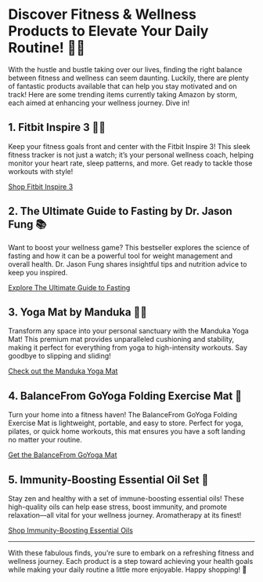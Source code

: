 # Discover Fitness & Wellness Products to Elevate Your Daily Routine! 🌿💪

With the hustle and bustle taking over our lives, finding the right balance between fitness and wellness can seem daunting. Luckily, there are plenty of fantastic products available that can help you stay motivated and on track! Here are some trending items currently taking Amazon by storm, each aimed at enhancing your wellness journey. Dive in!

## 1. Fitbit Inspire 3 🏃‍♂️
Keep your fitness goals front and center with the Fitbit Inspire 3! This sleek fitness tracker is not just a watch; it’s your personal wellness coach, helping monitor your heart rate, sleep patterns, and more. Get ready to tackle those workouts with style! 

[Shop Fitbit Inspire 3](https://www.amazon.ie/s?k=Fitbit+Inspire+3&tag=smartfinds403-21&language=en_IE&linkCode=ll1&ref_=as_li_ss_tl)

## 2. The Ultimate Guide to Fasting by Dr. Jason Fung 📚
Want to boost your wellness game? This bestseller explores the science of fasting and how it can be a powerful tool for weight management and overall health. Dr. Jason Fung shares insightful tips and nutrition advice to keep you inspired. 

[Explore The Ultimate Guide to Fasting](https://www.amazon.ie/s?k=The+Ultimate+Guide+to+Fasting&tag=smartfinds403-21&language=en_IE&linkCode=ll1&ref_=as_li_ss_tl)

## 3. Yoga Mat by Manduka 🧘‍♀️
Transform any space into your personal sanctuary with the Manduka Yoga Mat! This premium mat provides unparalleled cushioning and stability, making it perfect for everything from yoga to high-intensity workouts. Say goodbye to slipping and sliding!

[Check out the Manduka Yoga Mat](https://www.amazon.ie/s?k=Manduka+Yoga+Mat&tag=smartfinds403-21&language=en_IE&linkCode=ll1&ref_=as_li_ss_tl)

## 4. BalanceFrom GoYoga Folding Exercise Mat 🏡
Turn your home into a fitness haven! The BalanceFrom GoYoga Folding Exercise Mat is lightweight, portable, and easy to store. Perfect for yoga, pilates, or quick home workouts, this mat ensures you have a soft landing no matter your routine.

[Get the BalanceFrom GoYoga Mat](https://www.amazon.ie/s?k=BalanceFrom+GoYoga+Folding+Exercise+Mat&tag=smartfinds403-21&language=en_IE&linkCode=ll1&ref_=as_li_ss_tl)

## 5. Immunity-Boosting Essential Oil Set 🌱
Stay zen and healthy with a set of immune-boosting essential oils! These high-quality oils can help ease stress, boost immunity, and promote relaxation—all vital for your wellness journey. Aromatherapy at its finest!

[Shop Immunity-Boosting Essential Oils](https://www.amazon.ie/s?k=Immunity-Boosting+Essential+Oils&tag=smartfinds403-21&language=en_IE&linkCode=ll1&ref_=as_li_ss_tl)

---

With these fabulous finds, you’re sure to embark on a refreshing fitness and wellness journey. Each product is a step toward achieving your health goals while making your daily routine a little more enjoyable. Happy shopping! 🌟